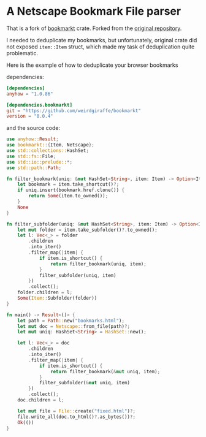 # A Netscape Bookmark File parser

That is a fork of [bookmarkt](https://crates.io/crates/bookmarkt) crate.
Forked from the [original repository](https://git.sr.ht/~vlnk/bookmarkt).

I needed to deduplicate my bookmarks, but unfortunately, original crate did not
exposed `item::Item` struct, which made my task of deduplication quite
problematic. 

Here is the example of how to deduplicate your browser bookmarks

dependencies:

```toml
[dependencies]
anyhow = "1.0.86"

[dependencies.bookmarkt]
git = "https://github.com/weirdgiraffe/bookmarkt"
version = "0.0.4"
```

and the source code:

```rust
use anyhow::Result;
use bookmarkt::{Item, Netscape};
use std::collections::HashSet;
use std::fs::File;
use std::io::prelude::*;
use std::path::Path;

fn filter_bookmark(uniq: &mut HashSet<String>, item: Item) -> Option<Item> {
    let bookmark = item.take_shortcut()?;
    if uniq.insert(bookmark.href.clone()) {
        return Some(item.to_owned());
    }
    None
}

fn filter_subfolder(uniq: &mut HashSet<String>, item: Item) -> Option<Item> {
    let mut folder = item.take_subfolder()?.to_owned();
    let l: Vec<_> = folder
        .children
        .into_iter()
        .filter_map(|item| {
            if item.is_shortcut() {
                return filter_bookmark(uniq, item);
            }
            filter_subfolder(uniq, item)
        })
        .collect();
    folder.children = l;
    Some(Item::Subfolder(folder))
}

fn main() -> Result<()> {
    let path = Path::new("bookmarks.html");
    let mut doc = Netscape::from_file(path)?;
    let mut uniq: HashSet<String> = HashSet::new();

    let l: Vec<_> = doc
        .children
        .into_iter()
        .filter_map(|item| {
            if item.is_shortcut() {
                return filter_bookmark(&mut uniq, item);
            }
            filter_subfolder(&mut uniq, item)
        })
        .collect();
    doc.children = l;

    let mut file = File::create("fixed.html")?;
    file.write_all(doc.to_html()?.as_bytes())?;
    Ok(())
}
```


